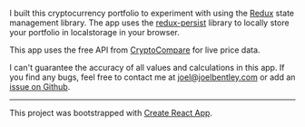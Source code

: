I built this cryptocurrency portfolio to experiment with using the [Redux](https://redux.js.org/) state management library. The app uses the [redux-persist](https://github.com/rt2zz/redux-persist) library to locally store your portfolio in localstorage in your browser.

This app uses the free API from [CryptoCompare](https://min-api.cryptocompare.com/) for live price data.

I can't guarantee the accuracy of all values and calculations in this app. If you find any bugs, feel free to contact me at joel@joelbentley.com or add an [issue on Github](https://github.com/joel-bentley/cryptocoin-portfolio/issues).

---

This project was bootstrapped with [Create React App](https://github.com/facebookincubator/create-react-app).
